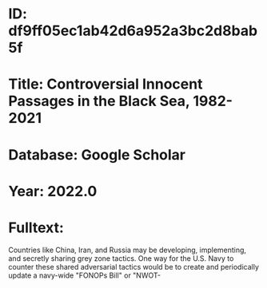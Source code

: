 # ID: df9ff05ec1ab42d6a952a3bc2d8bab5f
# Title: Controversial Innocent Passages in the Black Sea, 1982-2021
# Database: Google Scholar
# Year: 2022.0
# Fulltext:
Countries like China, Iran, and Russia may be developing, implementing, and secretly sharing grey zone tactics.
One way for the U.S. Navy to counter these shared adversarial tactics would be to create and periodically update a navy-wide "FONOPs Bill" or "NWOT-